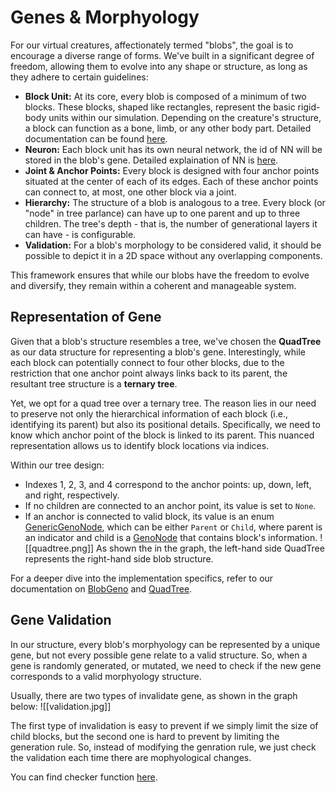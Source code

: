 # Genes & Morphyology

For our virtual creatures, affectionately termed "blobs", the goal is to encourage a diverse range of forms. We've built in a significant degree of freedom, allowing them to evolve into any shape or structure, as long as they adhere to certain guidelines:

- **Block Unit:** At its core, every blob is composed of a minimum of two blocks. These blocks, shaped like rectangles, represent the basic rigid-body units within our simulation. Depending on the creature's structure, a block can function as a bone, limb, or any other body part. Detailed documentation can be found [here](https://evodoc.kaiyuanlou.com/evosim/blob/block/index.html).
- **Neuron:** Each block unit has its own neural network, the id of NN will be stored in the blob's gene. Detailed explaination of NN is [here](Neural.md).
- **Joint & Anchor Points:** Every block is designed with four anchor points situated at the center of each of its edges. Each of these anchor points can connect to, at most, one other block via a joint.
- **Hierarchy:** The structure of a blob is analogous to a tree. Every block (or "node" in tree parlance) can have up to one parent and up to three children. The tree's depth - that is, the number of generational layers it can have - is configurable.
- **Validation:** For a blob's morphology to be considered valid, it should be possible to depict it in a 2D space without any overlapping components.

This framework ensures that while our blobs have the freedom to evolve and diversify, they remain within a coherent and manageable system.

## Representation of Gene

Given that a blob's structure resembles a tree, we've chosen the **QuadTree** as our data structure for representing a blob's gene. Interestingly, while each block can potentially connect to four other blocks, due to the restriction that one anchor point always links back to its parent, the resultant tree structure is a **ternary tree**.

Yet, we opt for a quad tree over a ternary tree. The reason lies in our need to preserve not only the hierarchical information of each block (i.e., identifying its parent) but also its positional details. Specifically, we need to know which anchor point of the block is linked to its parent. This nuanced representation allows us to identify block locations via indices.

Within our tree design:

- Indexes 1, 2, 3, and 4 correspond to the anchor points: up, down, left, and right, respectively.
- If no children are connected to an anchor point, its value is set to `None`.
- If an anchor is connected to valid block, its value is an enum [GenericGenoNode](https://evodoc.kaiyuanlou.com/evosim/blob/geno_blob_builder/enum.GenericGenoNode.html), which can be either `Parent` or `Child`, where parent is an indicator and child is a [GenoNode](https://evodoc.kaiyuanlou.com/evosim/blob/geno_blob_builder/enum.GenericGenoNode.html) that contains block's information.
![[quadtree.png]]
As shown the in the graph, the left-hand side QuadTree represents the right-hand side blob structure.

For a deeper dive into the implementation specifics, refer to our documentation on [BlobGeno](https://evodoc.kaiyuanlou.com/evosim/blob/geno_blob_builder/struct.BlobGeno.html) and [QuadTree](https://evodoc.kaiyuanlou.com/evosim/blob/geno_blob_builder/struct.QuadTree.html).

## Gene Validation

In our structure, every blob's morphyology can be represented by a unique gene, but not every possible gene relate to a valid structure. So, when a gene is randomly generated, or mutated, we need to check if the new gene corresponds to a valid morphyology structure.

Usually, there are two types of invalidate gene, as shown in the graph below:
![[validation.jpg]]

The first type of invalidation is easy to prevent if we simply limit the size of child blocks, but the second one is hard to prevent by limiting the generation rule. So, instead of modifying the genration rule, we just check the validation each time there are mophyological changes.

You can find checker function [here](https://evodoc.kaiyuanlou.com/evosim/blob/geno_blob_builder/struct.BlobGeno.html#method.is_valid).